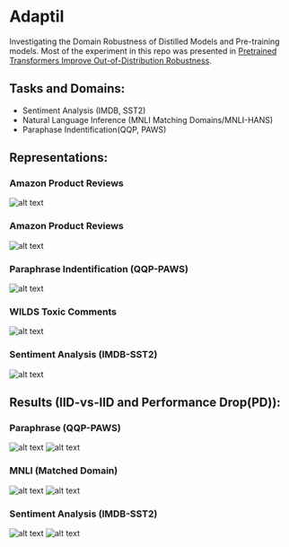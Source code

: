 # Adaptil
Investigating the Domain Robustness of Distilled Models and Pre-training models. 
Most of the experiment in this repo was presented in [Pretrained Transformers Improve Out-of-Distribution Robustness](https://arxiv.org/abs/2004.06100).

## Tasks and Domains:
- Sentiment Analysis (IMDB, SST2)
- Natural Language Inference (MNLI Matching Domains/MNLI-HANS)
- Paraphase Indentification(QQP, PAWS)


## Representations:

### Amazon Product Reviews
![alt text](/assets/sa-amazon-review-rep-analysis.png "Amazon Representation")

### Amazon Product Reviews
![alt text](/assets/mnli-rep-analysis.png "Paraphrase IID vs OOD")

### Paraphrase Indentification (QQP-PAWS)
![alt text](/assets/paraphrase-qqp-paws.png "Paraphrase Representation")

### WILDS Toxic Comments
![alt text](/assets/toxic-comments-rep-analysis.png "WILDS Representation")


### Sentiment Analysis (IMDB-SST2)
![alt text](/assets/sa-imdb_sst2.png "Sentiment Analysis Representation")

## Results (IID-vs-IID and Performance Drop(PD)):

### Paraphrase (QQP-PAWS)

 ![alt text](/assets/paraphrase/iid-vs-ood.png "Paraphrase IID vs OOD")
 ![alt text](/assets/paraphrase/pd.png "Paraphrase IID vs OOD")

### MNLI (Matched Domain)
![alt text](/assets/mnli/iid-vs-ood.png "Paraphrase IID vs OOD")
![alt text](/assets/mnli/pd.png "MNLI IID vs OOD")


### Sentiment Analysis (IMDB-SST2)

 ![alt text](/assets/imdb_sst2-sa/iid-vs-ood.png "Paraphrase IID vs OOD")
 ![alt text](/assets/imdb_sst2-sa/pd.png "Sentiment Analysis IID vs OOD")









